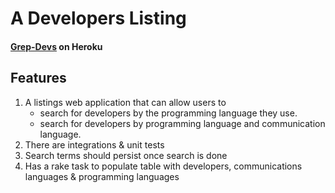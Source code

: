 # A Developers Listing
#### [Grep-Devs](https://grep-devs.herokuapp.com/) on Heroku

## Features
1. A listings web application that can allow users to 
    - search for developers by the programming language they use.
    - search for developers by programming language and communication language.
2. There are integrations & unit tests
3. Search terms should persist once search is done
4. Has a rake task to populate table with developers, communications languages & programming languages
